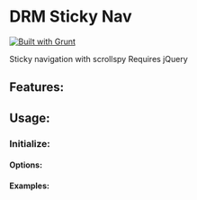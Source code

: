# DRM Sticky Nav

[![Built with Grunt](https://cdn.gruntjs.com/builtwith.png)](http://gruntjs.com/)

Sticky navigation with scrollspy
Requires jQuery

## Features:

## Usage:

### Initialize:

#### Options:

#### Examples: